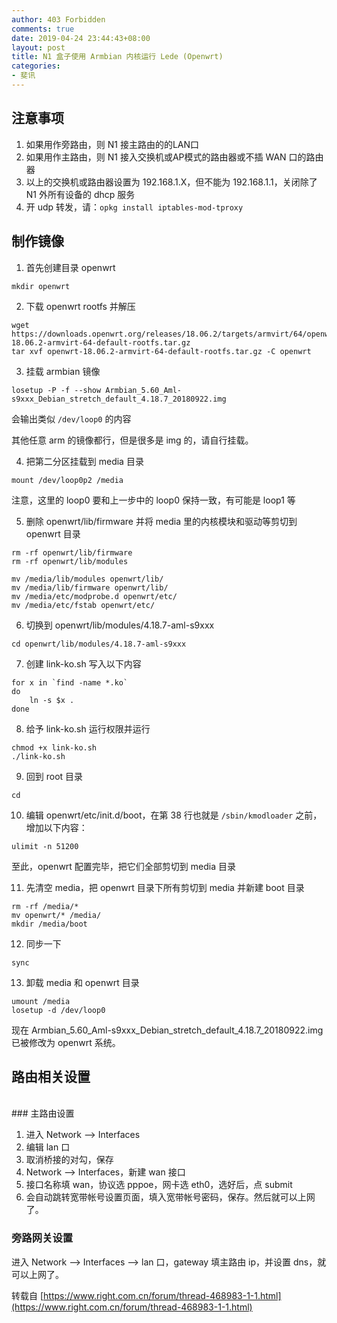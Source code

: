 ```yaml
---
author: 403 Forbidden
comments: true
date: 2019-04-24 23:44:43+08:00
layout: post
title: N1 盒子使用 Armbian 内核运行 Lede (Openwrt)
categories:
- 斐讯
---
```

## 注意事项

1. 如果用作旁路由，则 N1 接主路由的的LAN口
2. 如果用作主路由，则 N1 接入交换机或AP模式的路由器或不插 WAN 口的路由器
3. 以上的交换机或路由器设置为 192.168.1.X，但不能为 192.168.1.1，关闭除了 N1 外所有设备的 dhcp 服务
4. 开 udp 转发，请：``opkg install iptables-mod-tproxy``

## 制作镜像

1. 首先创建目录 openwrt

```shell
mkdir openwrt
```

2. 下载 openwrt rootfs 并解压

```shell
wget https://downloads.openwrt.org/releases/18.06.2/targets/armvirt/64/openwrt-18.06.2-armvirt-64-default-rootfs.tar.gz
tar xvf openwrt-18.06.2-armvirt-64-default-rootfs.tar.gz -C openwrt
```


3. 挂载 armbian 镜像

```shell
losetup -P -f --show Armbian_5.60_Aml-s9xxx_Debian_stretch_default_4.18.7_20180922.img
```

会输出类似 ``/dev/loop0`` 的内容

其他任意 arm 的镜像都行，但是很多是 img 的，请自行挂载。

4. 把第二分区挂载到 media 目录

```shell
mount /dev/loop0p2 /media
```

注意，<span color="red">这里的 loop0 要和上一步中的 loop0 保持一致，有可能是 loop1 等</span>

5. 删除 openwrt/lib/firmware 并将 media 里的内核模块和驱动等剪切到 openwrt 目录

```shell
rm -rf openwrt/lib/firmware
rm -rf openwrt/lib/modules

mv /media/lib/modules openwrt/lib/
mv /media/lib/firmware openwrt/lib/
mv /media/etc/modprobe.d openwrt/etc/
mv /media/etc/fstab openwrt/etc/
```

6. 切换到 openwrt/lib/modules/4.18.7-aml-s9xxx

```shell
cd openwrt/lib/modules/4.18.7-aml-s9xxx
```

7. 创建 link-ko.sh 写入以下内容

```shell
for x in `find -name *.ko`
do
    ln -s $x .
done
```

8. 给予 link-ko.sh 运行权限并运行

```shell
chmod +x link-ko.sh
./link-ko.sh
```

9. 回到 root 目录

```shell
cd
```

10. 编辑 openwrt/etc/init.d/boot，在第 38 行也就是 ``/sbin/kmodloader`` 之前，增加以下内容：

```shell
ulimit -n 51200
```

至此，openwrt 配置完毕，把它们全部剪切到 media 目录

11. 先清空 media，把 openwrt 目录下所有剪切到 media 并新建 boot 目录

```shell
rm -rf /media/*
mv openwrt/* /media/
mkdir /media/boot
```

12. 同步一下

```shell
sync
```

13. 卸载 media 和 openwrt 目录

```shell
umount /media
losetup -d /dev/loop0
```

现在 Armbian_5.60_Aml-s9xxx_Debian_stretch_default_4.18.7_20180922.img 已被修改为 openwrt 系统。

## 路由相关设置
<br />
### 主路由设置

1. 进入 Network --> Interfaces
2. 编辑 lan 口
3. 取消桥接的对勾，保存
4. Network --> Interfaces，新建 wan 接口
5. 接口名称填 wan，协议选 pppoe，网卡选 eth0，选好后，点 submit
6. 会自动跳转宽带帐号设置页面，填入宽带帐号密码，保存。然后就可以上网了。

### 旁路网关设置
进入 Network --> Interfaces --> lan 口，gateway 填主路由 ip，并设置 dns，就可以上网了。

转载自 [https://www.right.com.cn/forum/thread-468983-1-1.html](https://www.right.com.cn/forum/thread-468983-1-1.html)